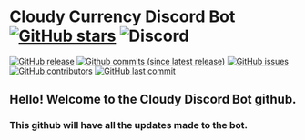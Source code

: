 # Cloudy Currency Discord Bot [![GitHub stars](https://img.shields.io/github/stars/CloudyDiscord/Currency.svg?style=social&label=Stars)](https://github.com/CloudyDiscord/Currency) ![Discord](https://img.shields.io/discord/428693235192299521.svg)

[![GitHub release](https://img.shields.io/github/release/CloudyDiscord/Currency.svg)](https://github.com/CloudyDiscord/Currency)
[![Github commits (since latest release)](https://img.shields.io/github/commits-since/CloudyDiscord/Currency/latest.svg)](https://github.com/CloudyDiscord/Currency)
[![GitHub issues](https://img.shields.io/github/issues/CloudyDiscord/Currency.svg)](https://github.com/CloudyDiscord/Currency/issues)
[![GitHub contributors](https://img.shields.io/github/contributors/CloudyDiscord/Currency.svg)](https://github.com/CloudyDiscord/Currency)
[![GitHub last commit](https://img.shields.io/github/last-commit/CloudyDiscord/Currency.svg)](https://github.com/CloudyDiscord/Currency)



## Hello! Welcome to the Cloudy Discord Bot github.
### This github will have all the updates made to the bot.
